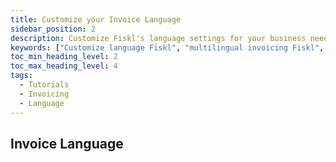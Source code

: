 ```yaml
---
title: Customize your Invoice Language
sidebar_position: 2
description: Customize Fiskl's language settings for your business needs. Tailor invoices and communications to your regional and linguistic preferences.
keywords: ["Customize language Fiskl", "multilingual invoicing Fiskl", "language settings Fiskl", "regional customization Fiskl", "Fiskl communication"]
toc_min_heading_level: 2
toc_max_heading_level: 4
tags:
  - Tutorials
  - Invoicing
  - Language
---
```


## Invoice Language
